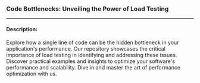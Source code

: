 ### Code Bottlenecks: Unveiling the Power of Load Testing
---

#### Description:

Explore how a single line of code can be the hidden bottleneck in your application's performance. Our repository showcases the critical importance of load testing in identifying and addressing these issues. Discover practical examples and insights to optimize your software's performance and scalability. Dive in and master the art of performance optimization with us.